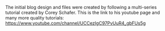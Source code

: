 The initial blog design and files were created by following a multi-series tutorial created by Corey Schafer. 
This is the link to his youtube page and many more quality tutorials: https://www.youtube.com/channel/UCCezIgC97PvUuR4_gbFUs5g
